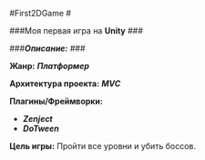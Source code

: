 #First2DGame #


###Моя первая игра на **Unity** ###

###***Описание:*** ###

**Жанр:** ***Платформер***

**Архитектура проекта:** ***MVC***

**Плагины/Фреймворки:**
+ ***Zenject*** 
+ ***DoTween***

**Цель игры:** Пройти все уровни и убить боссов.
